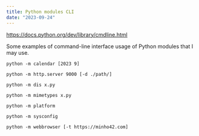 ```yaml
---
title: Python modules CLI
date: "2023-09-24"
---
```


https://docs.python.org/dev/library/cmdline.html

Some examples of command-line interface usage of Python modules that I may use.

```shell
python -m calendar [2023 9]

python -m http.server 9000 [-d ./path/]

python -m dis x.py

python -m mimetypes x.py

python -m platform

python -m sysconfig

python -m webbrowser [-t https://minho42.com]

```
